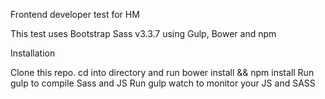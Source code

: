 Frontend developer test for HM

This test uses Bootstrap Sass v3.3.7 using Gulp, Bower and npm

Installation

Clone this repo.
cd into directory and run bower install && npm install
Run gulp to compile Sass and JS
Run gulp watch to monitor your JS and SASS